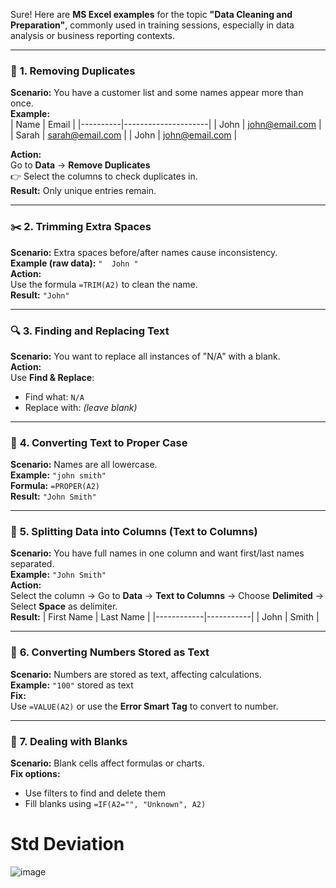 Sure! Here are **MS Excel examples** for the topic **"Data Cleaning and Preparation"**, commonly used in training sessions, especially in data analysis or business reporting contexts.

---

### 🧹 **1. Removing Duplicates**
**Scenario:** You have a customer list and some names appear more than once.  
**Example:**  
| Name     | Email               |
|----------|---------------------|
| John     | john@email.com      |
| Sarah    | sarah@email.com     |
| John     | john@email.com      |

**Action:**  
Go to **Data** → **Remove Duplicates**  
👉 Select the columns to check duplicates in.  
**Result:** Only unique entries remain.

---

### ✂️ **2. Trimming Extra Spaces**
**Scenario:** Extra spaces before/after names cause inconsistency.  
**Example (raw data):** `"  John "`  
**Action:**  
Use the formula `=TRIM(A2)` to clean the name.  
**Result:** `"John"`

---

### 🔍 **3. Finding and Replacing Text**
**Scenario:** You want to replace all instances of "N/A" with a blank.  
**Action:**  
Use **Find & Replace**:  
- Find what: `N/A`  
- Replace with: *(leave blank)*

---

### 🧽 **4. Converting Text to Proper Case**
**Scenario:** Names are all lowercase.  
**Example:** `"john smith"`  
**Formula:** `=PROPER(A2)`  
**Result:** `"John Smith"`

---

### 🧱 **5. Splitting Data into Columns (Text to Columns)**
**Scenario:** You have full names in one column and want first/last names separated.  
**Example:** `"John Smith"`  
**Action:**  
Select the column → Go to **Data** → **Text to Columns** → Choose **Delimited** → Select **Space** as delimiter.  
**Result:**
| First Name | Last Name |
|------------|-----------|
| John       | Smith     |

---

### 🔄 **6. Converting Numbers Stored as Text**
**Scenario:** Numbers are stored as text, affecting calculations.  
**Example:** `"100"` stored as text  
**Fix:**  
Use `=VALUE(A2)` or use the **Error Smart Tag** to convert to number.

---

### 🧹 **7. Dealing with Blanks**
**Scenario:** Blank cells affect formulas or charts.  
**Fix options:**  
- Use filters to find and delete them  
- Fill blanks using `=IF(A2="", "Unknown", A2)`

# Std Deviation

![image](https://github.com/user-attachments/assets/5337c1d1-f194-4d45-b0ad-9c68783b2269)

